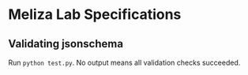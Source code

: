 # Meliza Lab Specifications

## Validating jsonschema

Run `python test.py`. No output means all validation checks succeeded.
